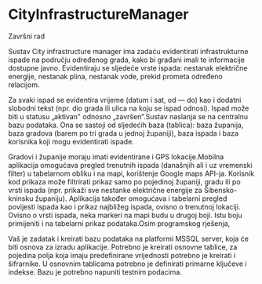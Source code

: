 # CityInfrastructureManager
Završni rad

Sustav City infrastructure manager ima zadaću evidentirati infrastrukturne ispade na području određenog grada, kako bi građani imali te informacije dostupne javno. 
Evidentiraju se sljedeće vrste ispada: nestanak električne energije, nestanak plina, nestanak vode, prekid prometa određeno relacijom.

Za svaki ispad se evidentira vrijeme (datum i sat, od — do) kao i dodatni slobodni tekst (npr. dio grada ili ulica na koju se ispad odnosi). 
Ispad može biti u statusu „aktivan" odnosno „završen”.Sustav naslanja se na centralnu bazu podataka. Ona se sastoji od sljedećih baza (tablica): 
baza županija, baza gradova (barem po tri grada u jednoj županiji), baza ispada i baza korisnika koji mogu evidentirati ispade. 

Gradovi i županije moraju imati evidentirane i GPS lokacije.Mobilna aplikacija omogućava pregled trenutnih ispada (današnjih ali i uz vremenski filter)
u tabelarnom obliku i na mapi, korištenje Google maps API-ja. Korisnik kod prikaza može filtrirati prikaz samo po pojedinoj županiji, 
gradu ili po vrsti ispada (npr. prikaži sve nestanke električne energije za Šibensko-kninsku županiju). Aplikacija također omogućava i tabelarni pregled 
povijesti ispada kao i prikaz najbližeg ispada, ovisno o trenutnoj lokaciji. Ovisno o vrsti ispada, neka markeri na mapi budu u drugoj boji.
Istu boju primijeniti i na tabelarni prikaz podataka.Osim programskog rješenja, 

Vaš je zadatak i kreirati bazu podataka na platformi MSSQL server,
koja će biti osnova za izradu aplikacije. Potrebno je kreirati osnovne tablice, za pojedina polja koja imaju predefinirane vrijednosti potrebno je kreirati
i šifrarnike. U osnovnim tablicama potrebno je definirati primarne ključeve i indekse. Bazu je potrebno napuniti testnim podacima.
